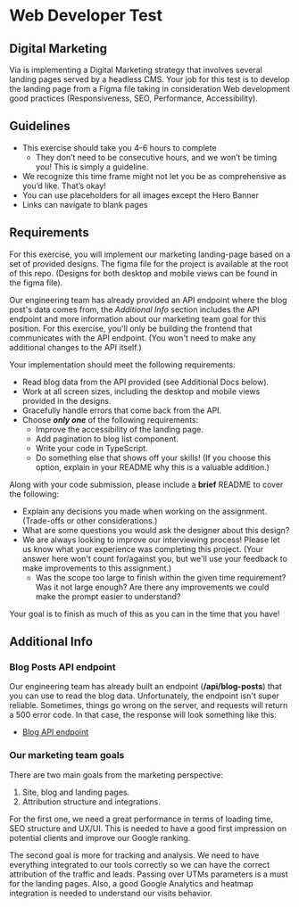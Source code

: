 # Web Developer Test

## Digital Marketing

Via is implementing a Digital Marketing strategy that involves several landing pages served by a headless CMS. Your job for this test is to develop the landing page from a Figma file taking in consideration Web development good practices (Responsiveness, SEO, Performance, Accessibility).

## Guidelines

- This exercise should take you 4-6 hours to complete
    - They don’t need to be consecutive hours, and we won’t be timing you! This is simply a guideline.
- We recognize this time frame might not let you be as comprehensive as you’d like. That’s okay!
- You can use placeholders for all images except the Hero Banner
- Links can navigate to blank pages

## Requirements

For this exercise, you will implement our marketing landing-page based on a set of provided designs. The figma file for the project is available at the root of this repo. (Designs for both desktop and mobile views can be found in the figma file).

Our engineering team has already provided an API endpoint where the blog post's data comes from, the *Additional Info* section includes the API endpoint and more information about our marketing team goal for this position. For this exercise, you'll only be building the frontend that communicates with the API endpoint. (You won't need to make any additional changes to the API itself.)

Your implementation should meet the following requirements:

- Read blog data from the API provided (see Additional Docs below).
- Work at all screen sizes, including the desktop and mobile views provided in the designs.
- Gracefully handle errors that come back from the API.
- Choose ***only one*** of the following requirements:
    - Improve the accessibility of the landing page.
    - Add pagination to blog list component.
    - Write your code in TypeScript.
    - Do something else that shows off your skills! (If you choose this option, explain in your README why this is a valuable addition.)
    

Along with your code submission, please include a **brief** README to cover the following:

- Explain any decisions you made when working on the assignment. (Trade-offs or other considerations.)
- What are some questions you would ask the designer about this design?
- We are always looking to improve our interviewing process! Please let us know what your experience was completing this project. (Your answer here won't count for/against you, but we'll use your feedback to make improvements to this assignment.)
    - Was the scope too large to finish within the given time requirement? Was it not large enough? Are there any improvements we could make the prompt easier to understand?

Your goal is to finish as much of this as you can in the time that you have!

## Additional Info

### Blog Posts API endpoint

Our engineering team has already built an endpoint (**/api/blog-posts**) that you can use to read the blog data. Unfortunately, the endpoint isn't super reliable. Sometimes, things go wrong on the server, and requests will return a 500 error code. In that case, the response will look something like this:

- [Blog API endpoint](https://strapi-jhve.onrender.com/api/blog-posts)

### Our marketing team goals

There are two main goals from the marketing perspective:

1. Site, blog and landing pages.
2. Attribution structure and integrations.

For the first one, we need a great performance in terms of loading time, SEO structure and UX/UI. This is needed to have a good first impression on potential clients and improve our Google ranking.

The second goal is more for tracking and analysis. We need to have everything integrated to our tools correctly so we can have the correct attribution of the traffic and leads. Passing over UTMs parameters is a must for the landing pages. Also, a good Google Analytics and heatmap integration is needed to understand our visits behavior.
